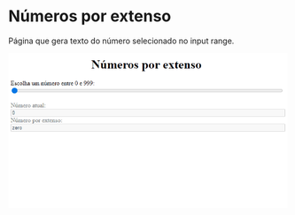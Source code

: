 # Números por extenso

Página que gera texto do número selecionado no input range.

<div align="center">
  <img alt="readme" title="readme" src="./gif/readme.gif"/>
</div>